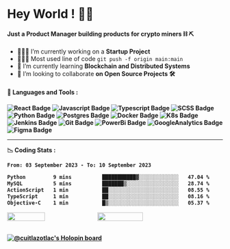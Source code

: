 <h1 align="left"> Hey World ! 🤙🏽 
 <br/>
<!-- <img align="right" width="410px "alt="img" src="https://github.com/cuitlazotlac/cuitlazotlac/blob/main/what-is-ethereum.png" /> -->
<!-- <h5 align="left">I'm a Product Manager working on blockchain infrastructure ⛓ and a proud member of the <a href="https://techqueria.org/" target="_blank"> LatinX Tech Community <img width="35px "alt="img" src="logo-techqueria.png" /></a></h5>
 -->
 <h4 align="left">Just a Product Manager building products for crypto miners ⛓ ⛏ </h4>
 
<!-- <h4> 📮 Drop me a line ! </h4>

[![LinkedIn Badge](https://img.shields.io/badge/LinkedIn-CD96FE?style=for-the-badge&logo=linkedin&logoColor=black)](https://www.behance.net/cuitlazotlac) 
[![Email Badge](https://img.shields.io/badge/Mail-9F87E6?style=for-the-badge&logo=gmail&logoColor=black)](mailto:heyhayssem@gmail.com)
[![CodePen Badge](https://img.shields.io/badge/Codepen-A3A4FD?style=for-the-badge&logo=codepen&logoColor=black)](https://codepen.io/cuitlazotlac)
[![Dribble Badge](https://img.shields.io/badge/Dribbble-87A2E6?style=for-the-badge&logo=Dribbble&logoColor=black)](https://dribbble.com/cuitlazotlac)
[![Resume Badge](https://img.shields.io/badge/My%20Resume-96CEFE?style=for-the-badge&logo=LibreOffice&logoColor=black)](https://drive.google.com/file/d/1XqK292myheQ53gTAYmz20vpO4cv5Q7Fq/view?usp=sharing) -->

- 👷🏽‍♂️  I’m currently working on a **Startup Project**
- 👨🏽‍💻  Most used line of code `git push -f origin main:main`
- 🌱  I’m currently learning **Blockchain and Distributed Systems**
- 🔭  I’m looking to collaborate **on Open Source Projects 🛠**
 
<h4> 🦥 Languages and Tools :<h4> 

 <!--  PRODUCT DEVELOPMENT RELATED  -->
<!-- ![HTML Badge](https://img.shields.io/badge/HTML5-3C434D?style=for-the-badge&logo=html5&logoColor=#3C434D) -->
<!-- ![CSS Badge](https://img.shields.io/badge/CSS3-3C434D?style=for-the-badge&logo=css3&logoColor=#2662E9) -->
<!-- ![NPM Badge](https://img.shields.io/badge/npm-3C434D?style=for-the-badge&logo=npm&logoColor=white) -->
![React Badge](https://img.shields.io/badge/React-3C434D?style=for-the-badge&logo=react&logoColor=#61DAFB)
![Javascript Badge](https://img.shields.io/badge/JavaScript-3C434D?style=for-the-badge&logo=javascript&logoColor=#EFD819)
![Typescript Badge](https://img.shields.io/badge/TypeScript-3C434D?style=for-the-badge&logo=typescript&logoColor=#2D79C7)
![SCSS Badge](https://img.shields.io/badge/Sass-3C434D?style=for-the-badge&logo=sass&logoColor=#CE679B)
![Python Badge](https://img.shields.io/badge/Python-3C434D?style=for-the-badge&logo=python&logoColor=#326B9A)
![Postgres Badge](https://img.shields.io/badge/PostgreSQL-3C434D?style=for-the-badge&logo=postgresql&logoColor=#326790)
![Docker Badge](https://img.shields.io/badge/Docker-3C434D?style=for-the-badge&logo=docker&logoColor=#2596EC)
![K8s Badge](https://img.shields.io/badge/kubernetes-3C434D.svg?&style=for-the-badge&logo=kubernetes&logoColor=#316DE4)
![Jenkins Badge](https://img.shields.io/badge/Jenkins-3C434D?style=for-the-badge&logo=Jenkins&logoColor=#F76936)
![Git Badge](https://img.shields.io/badge/Git-3C434D?style=for-the-badge&logo=git&logoColor=#F0512F)
![PowerBi Badge](https://img.shields.io/badge/Power%20Bi-3C434D?style=for-the-badge&logo=Power%20BI&logoColor=#F3C911)
![GoogleAnalytics Badge](https://img.shields.io/badge/Google%20Analytics-3C434D?style=for-the-badge&logo=google%20analytics&logoColor=#FAAB00)
![Figma Badge](https://img.shields.io/badge/Figma-3C434D?style=for-the-badge&logo=figma&logoColor=#A15AFE)
<!--  ![Matomo Badge](https://img.shields.io/badge/Matomo-3C434D?style=for-the-badge&logo=Matomo&logoColor=#2E51A1) -->
<!-- ![AdobeAi Badge](https://img.shields.io/badge/Adobe%20Illustrator-FF9A00?style=for-the-badge&logo=adobe%20illustrator&logoColor=white) -->
<!-- ![InVision Badge](https://img.shields.io/badge/InVision-FF3366?style=for-the-badge&logo=InVision&logoColor=white) -->


---
<!-- <h4> 👨🏽‍💻  My Workspace :</h4>

![Apple Badge](https://img.shields.io/badge/Apple-MacBook_Pro_M1_2020-CD96FE?style=for-the-badge&logo=apple&logoColor=white)
![VSCode Badge](https://img.shields.io/badge/Visual_Studio_Code-9F87E6?style=for-the-badge&logo=visual%20studio%20code&logoColor=#44B0F4)
![Atom Badge](https://img.shields.io/badge/Atom-A3A4FD?style=for-the-badge&logo=Atom&logoColor=#1AAB76)
![UberEats Badge](https://img.shields.io/badge/Uber_Eats-87A2E6?style=for-the-badge&logo=uber-eats&logoColor=#00BF32) -->

<!-- !<h4> 🎧  Spotify Playing : </h4> -->
<!-- !<img src="https://novatorem-cuitlazotlac.vercel.app/api/spotify" alt="cuitlazotlac_spotify" width="350"></img> -->

<!-- ---  -->

📉 Coding Stats :
<!--START_SECTION:waka-->

```txt
From: 03 September 2023 - To: 10 September 2023

Python         9 mins          ███████████▓░░░░░░░░░░░░░   47.04 %
MySQL          5 mins          ███████▒░░░░░░░░░░░░░░░░░   28.74 %
ActionScript   1 min           ██░░░░░░░░░░░░░░░░░░░░░░░   08.55 %
TypeScript     1 min           ██░░░░░░░░░░░░░░░░░░░░░░░   08.16 %
Objective-C    1 min           █▒░░░░░░░░░░░░░░░░░░░░░░░   05.37 %
```

<!--END_SECTION:waka-->

<!-- 
<details>
<summary>🐙 GitHub Stats : </summary>
  <img alt="GitHub Stats" src="https://github-readme-stats-cuitlazotlac.vercel.app/api?username=cuitlazotlac&show_icons=true&theme=tokyonight&hide_border=true" />
</details>
<details>
<summary>👾 Most Used Languages : </summary>
<img alt="Top Languages" src="https://github-readme-stats-cuitlazotlac.vercel.app/api/top-langs/?username=cuitlazotlac&show_icons=true&theme=tokyonight&hide_border=true" />
</details> -->


<div style="display: flex; flex-direction: row;">

<img width="41.8%" src="https://github-readme-stats.vercel.app/api?username=cuitlazotlac&theme=gotham&hide_border=false&include_all_commits=false&count_private=false" />

<img width="46%" src="https://github-readme-streak-stats.herokuapp.com/?user=cuitlazotlac&theme=gotham&hide_border=false" />

</div>
<br/>
 
[![@cuitlazotlac's Holopin board](https://holopin.me/cuitlazotlac)](https://holopin.io/@cuitlazotlac)
